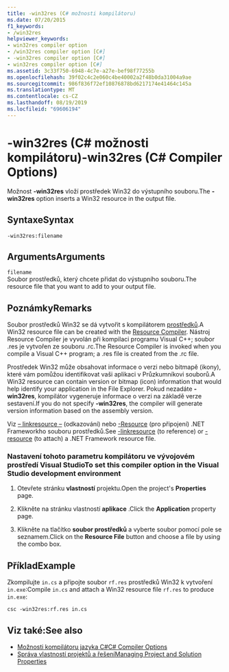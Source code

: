 ```yaml
---
title: -win32res (C# možnosti kompilátoru)
ms.date: 07/20/2015
f1_keywords:
- /win32res
helpviewer_keywords:
- win32res compiler option
- /win32res compiler option [C#]
- -win32res compiler option [C#]
- win32res compiler option [C#]
ms.assetid: 3c33f750-6948-4c7e-a27e-bef98f77255b
ms.openlocfilehash: 39f02c4c2e060c4be40002a2f48b0da31004a9ae
ms.sourcegitcommit: 986f836f72ef10876878bd6217174e41464c145a
ms.translationtype: MT
ms.contentlocale: cs-CZ
ms.lasthandoff: 08/19/2019
ms.locfileid: "69606194"
---
```

# <a name="-win32res-c-compiler-options"></a><span data-ttu-id="2ec6a-102">-win32res (C# možnosti kompilátoru)</span><span class="sxs-lookup"><span data-stu-id="2ec6a-102">-win32res (C# Compiler Options)</span></span>
<span data-ttu-id="2ec6a-103">Možnost **-win32res** vloží prostředek Win32 do výstupního souboru.</span><span class="sxs-lookup"><span data-stu-id="2ec6a-103">The **-win32res** option inserts a Win32 resource in the output file.</span></span>  
  
## <a name="syntax"></a><span data-ttu-id="2ec6a-104">Syntaxe</span><span class="sxs-lookup"><span data-stu-id="2ec6a-104">Syntax</span></span>  
  
```console  
-win32res:filename  
```  
  
## <a name="arguments"></a><span data-ttu-id="2ec6a-105">Arguments</span><span class="sxs-lookup"><span data-stu-id="2ec6a-105">Arguments</span></span>  
 `filename`  
 <span data-ttu-id="2ec6a-106">Soubor prostředků, který chcete přidat do výstupního souboru.</span><span class="sxs-lookup"><span data-stu-id="2ec6a-106">The resource file that you want to add to your output file.</span></span>  
  
## <a name="remarks"></a><span data-ttu-id="2ec6a-107">Poznámky</span><span class="sxs-lookup"><span data-stu-id="2ec6a-107">Remarks</span></span>  
 <span data-ttu-id="2ec6a-108">Soubor prostředků Win32 se dá vytvořit s kompilátorem [prostředků](../../language-reference/compiler-options/resource-compiler-option.md).</span><span class="sxs-lookup"><span data-stu-id="2ec6a-108">A Win32 resource file can be created with the [Resource Compiler](../../language-reference/compiler-options/resource-compiler-option.md).</span></span> <span data-ttu-id="2ec6a-109">Nástroj Resource Compiler je vyvolán při kompilaci programu Visual C++; soubor .res je vytvořen ze souboru .rc.</span><span class="sxs-lookup"><span data-stu-id="2ec6a-109">The Resource Compiler is invoked when you compile a Visual C++ program; a .res file is created from the .rc file.</span></span>  
  
 <span data-ttu-id="2ec6a-110">Prostředek Win32 může obsahovat informace o verzi nebo bitmapě (ikony), které vám pomůžou identifikovat vaši aplikaci v Průzkumníkovi souborů.</span><span class="sxs-lookup"><span data-stu-id="2ec6a-110">A Win32 resource can contain version or bitmap (icon) information that would help identify your application in the File Explorer.</span></span> <span data-ttu-id="2ec6a-111">Pokud nezadáte **-win32res**, kompilátor vygeneruje informace o verzi na základě verze sestavení.</span><span class="sxs-lookup"><span data-stu-id="2ec6a-111">If you do not specify **-win32res**, the compiler will generate version information based on the assembly version.</span></span>  
  
 <span data-ttu-id="2ec6a-112">Viz [– linkresource –](./linkresource-compiler-option.md) (odkazování) nebo [-Resource](./resource-compiler-option.md) (pro připojení) .NET Frameworkho souboru prostředků.</span><span class="sxs-lookup"><span data-stu-id="2ec6a-112">See [-linkresource](./linkresource-compiler-option.md) (to reference) or [-resource](./resource-compiler-option.md) (to attach) a .NET Framework resource file.</span></span>  
  
### <a name="to-set-this-compiler-option-in-the-visual-studio-development-environment"></a><span data-ttu-id="2ec6a-113">Nastavení tohoto parametru kompilátoru ve vývojovém prostředí Visual Studio</span><span class="sxs-lookup"><span data-stu-id="2ec6a-113">To set this compiler option in the Visual Studio development environment</span></span>  
  
1. <span data-ttu-id="2ec6a-114">Otevřete stránku **vlastností** projektu.</span><span class="sxs-lookup"><span data-stu-id="2ec6a-114">Open the project's **Properties** page.</span></span>  
  
2. <span data-ttu-id="2ec6a-115">Klikněte na stránku vlastností **aplikace** .</span><span class="sxs-lookup"><span data-stu-id="2ec6a-115">Click the **Application** property page.</span></span>  
  
3. <span data-ttu-id="2ec6a-116">Klikněte na tlačítko **soubor prostředků** a vyberte soubor pomocí pole se seznamem.</span><span class="sxs-lookup"><span data-stu-id="2ec6a-116">Click on the **Resource File** button and choose a file by using the combo box.</span></span>  
  
## <a name="example"></a><span data-ttu-id="2ec6a-117">Příklad</span><span class="sxs-lookup"><span data-stu-id="2ec6a-117">Example</span></span>  
 <span data-ttu-id="2ec6a-118">Zkompilujte `in.cs` a připojte soubor `rf.res` prostředků Win32 k vytvoření `in.exe`:</span><span class="sxs-lookup"><span data-stu-id="2ec6a-118">Compile `in.cs` and attach a Win32 resource file `rf.res` to produce `in.exe`:</span></span>  
  
```console  
csc -win32res:rf.res in.cs  
```  
  
## <a name="see-also"></a><span data-ttu-id="2ec6a-119">Viz také:</span><span class="sxs-lookup"><span data-stu-id="2ec6a-119">See also</span></span>

- [<span data-ttu-id="2ec6a-120">Možnosti kompilátoru jazyka C#</span><span class="sxs-lookup"><span data-stu-id="2ec6a-120">C# Compiler Options</span></span>](./index.md)
- [<span data-ttu-id="2ec6a-121">Správa vlastností projektů a řešení</span><span class="sxs-lookup"><span data-stu-id="2ec6a-121">Managing Project and Solution Properties</span></span>](/visualstudio/ide/managing-project-and-solution-properties)
